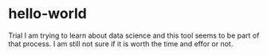 # hello-world
Trial
I am trying to learn about data science and this tool seems to be part of that process.  I am still not sure if it is worth the time and effor or not. 

